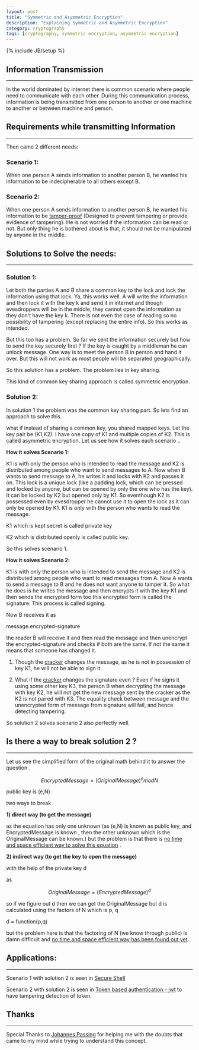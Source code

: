 ```yaml
---
layout: post
title: "Symmetric and Asymmetric Encryption"
description: "Explaining Symmetric and Asymmetric Encryption"
category: cryptography
tags: [cryptography, symmetric encryption, asymmetric encryption]
---
```

{% include JB/setup %}


## Information Transmission

***

In the world dominated by internet there is common scenario where people need to communicate with each other.
During this communication process, information is being transmitted from one person to another or one machine to another or between
machine and person. 

## Requirements while transmitting Information

***

Then came 2 different needs:

### Scenario 1:

When one person A sends information to another person B, he wanted his information to be indecipherable to all others except B.

### Scenario 2:

When one person A sends information to another person B, he wanted his information to be 
[tamper-proof](http://www.thefreedictionary.com/tamperproof) (Designed to prevent tampering or provide evidence of tampering).
He is not worried if the information can be read or not. But only thing he is bothered about is that, it should not be
manipulated by anyone in the middle.


## Solutions to Solve the needs:

***

### Solution 1:

Let both the parties A and B share a common key to the lock and lock the information using that lock. Ya, this works
well. A will write the information and then lock it with the key k and send it in internet and though evesdroppers will be
in the middle, they cannot open the information as they don't have the key k. There is not even the case of reading so no
possibility of tampering (except replacing the entire info). So this works as intended.

But this too has a problem. So far we sent the information securely but how to send the key securely first ? If the key 
is caught by a middleman he can unlock message.
One way is to meet the person B in person and hand it over. But this will not work as most people will be separated
geographically. 

So this solution has a problem. The problem lies in key sharing.

This kind of common key sharing approach is called symmetric encryption.


### Solution 2:

In solution 1 the problem was the common key sharing part. So lets find an approach to solve this.

what if instead of sharing a common key, you shared mapped keys. Let the  key pair be (K1,K2).
I have one copy of K1 and multiple copies of K2. This is called asymmetric encryption.
Let us see how it solves each scenario ..



**How it solves Scenario 1:**

K1 is with only the person who is intended to read the message and K2 is distributed among people who want to 
send messages to A. Now
when B wants to send message to A, he writes it and locks with K2 and passes it on.
This lock is a unique lock (like a padding lock, which can be pressed and locked by anyone, but can be opened by only the
one who has the key). It can be locked by K2 but opened only by K1. 
So eventhough K2 is possessed even by evesdropper he cannot use it to open the lock as it can only be opened by K1. K1 is only
with the person who wants to read the message.

K1 which is kept secret is called private key

K2 which is distributed openly is called public key.

So this solves scenario 1.

**How it solves Scenario 2:**

K1 is with only the person who is intended to send the message and K2 is distributed among people who want to 
read messages from A. Now A wants to send a message to B and he does not want anyone to tamper it.
So what he does is he writes the message and then encrypts it with the key K1 and then sends the encrypted form too.this encrypted form is called the signature. This process is called signing.

Now B receives it as 

message.encrypted-signature

the reader B will receive it and then read the message and then unencrypt the encrypted-signature and checks if both
are the same. If not the same it means that someone has changed it.

1. Though the [cracker](http://www.pctools.com/security-news/crackers-and-hackers/) changes the message, as he 
is not in possession of key K1, he will not be able to sign it. 

2. What if the [cracker](http://www.pctools.com/security-news/crackers-and-hackers/) changes the signature even ?
Even if he signs it using some other key K3, the
person B when decrypting the message with key K2, he will not get the new message sent by the cracker as the K2 
is not paired with K3. The equality check between message and the unencrypted form of message from signature will fail,
and hence detecting tampering.


So solution 2 solves scenario 2 also perfectly well.

## Is there a way to break solution 2 ?

***

Let us see the simplified form of the original math behind it to answer the question .

$$ EncryptedMessage = (OriginalMessage)^e mod N $$

public key is (e,N)

two ways to break

**1) direct way (to get the message)**

as the equation has only one unknown
(as (e,N) is known as public key, and EncryptedMessage is known , then the other unknown which is the OriginalMessage can be known.)
but the problem is that there is [no time and space efficient way to solve this equation](https://en.wikipedia.org/wiki/RSA_problem) .

**2) indirect way (to get the key to open the message)**

with the help of the private key d

as 

$$ OriginalMessage = (EncryptedMessage)^d $$

so if we figure out d then we can get the OriginalMessage 
but d is calculated using the factors of N which is p, q

d = function(p,q)

but the problem here is that the factoring of N (we know through public)  is damn difficult and 
[no time and space efficient way has been found out yet](https://en.wikipedia.org/wiki/Integer_factorization).


## Applications:

***

Scenario 1 with solution 2 is seen in [Secure Shell](https://en.wikipedia.org/wiki/Secure_Shell)

Scenario 2 with solution 2 is seen in [Token based authentication - jwt](https://scotch.io/tutorials/the-ins-and-outs-of-token-based-authentication) to have tampering detection of token.

## Thanks

***

Special Thanks to [Johannes Passing](https://www.linkedin.com/in/johannespassing) for helping me with the doubts that came to my mind while trying to understand this concept.
